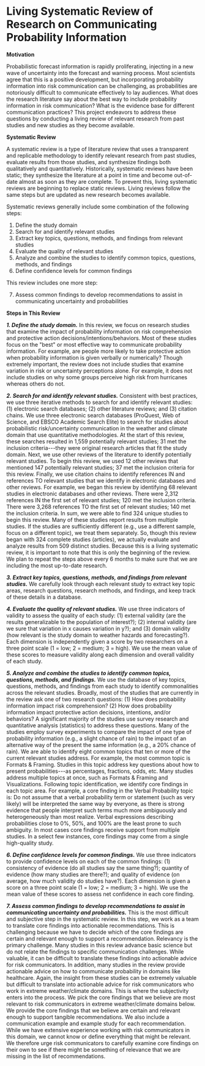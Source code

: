 # Living Systematic Review of Research on Communicating Probability Information

**Motivation**

Probabilistic forecast information is rapidly proliferating, injecting in a new wave of uncertainty into the forecast and warning process. Most scientists agree that this is a positive development, but incorporating probability information into risk communication can be challenging, as probabilities are notoriously difficult to communicate effectively to lay audiences. What does the research literature say about the best way to include probability information in risk communication? What is the evidence base for different communication practices? This project endeavors to address these questions by conducting a living review of relevant research from past studies and new studies as they become available.

**Systematic Review**

A systematic review is a type of literature review that uses a transparent and replicable methodology to identify relevant research from past studies, evaluate results from those studies, and synthesize findings both qualitatively and quantitatively. Historically, systematic reviews have been static; they synthesize the literature at a point in time and become out-of-date almost as soon as they are complete. To prevent this, living systematic reviews are beginning to replace static reviews. Living reviews follow the same steps but are updated as new research becomes available.

Systematic reviews generally include some combination of the following steps:

1. Define the study domain
2. Search for and identify relevant studies
3. Extract key topics, questions, methods, and findings from relevant studies
4. Evaluate the quality of relevant studies
5. Analyze and combine the studies to identify common topics, questions, methods, and findings
6. Define confidence levels for common findings

This review includes one more step:

7. Assess common findings to develop recommendations to assist in communicating uncertainty and probabilities

**Steps in This Review**

***1. Define the study domain.*** In this review, we focus on research studies that examine the impact of probability information on risk comprehension and protective action decisions/intentions/behaviors. Most of these studies focus on the "best" or most effective way to communicate probability information. For example, are people more likely to take protective action when probability information is given verbally or numerically? Though extremely important, the review does not include studies that examine variation in risk or uncertainty perceptions alone. For example, it does not include studies on why some groups perceive high risk from hurricanes whereas others do not.

***2. Search for and identify relevant studies.*** Consistent with best practices, we use three iterative methods to search for and identify relevant studies: (1) electronic search databases; (2) other literature reviews; and (3) citation chains. We use three electronic search databases (ProQuest, Web of Science, and EBSCO Academic Search Elite) to search for studies about probabilistic risk/uncertainty communication in the weather and climate domain that use quantitative methodologies. At the start of this review, these searches resulted in 1,559 potentially relevant studies; 31 met the inclusion criteria---they were original research articles that fit the study domain. Next, we use other reviews of the literature to identify potentially relevant studies. To begin this review, we used 12 other reviews that mentioned 147 potentially relevant studies; 37 met the inclusion criteria for this review. Finally, we use citation chains to identify references IN and references TO relevant studies that we identify in electronic databases and other reviews. For example, we began this review by identifying 68 relevant studies in electronic databases and other reviews. There were 2,312 references IN the first set of relevant studies; 120 met the inclusion criteria. There were 3,268 references TO the first set of relevant studies; 140 met the inclusion criteria. In sum, we were able to find 324 unique studies to begin this review. Many of these studies report results from multiple studies. If the studies are sufficiently different (e.g., use a different sample, focus on a different topic), we treat them separately. So, though this review began with 324 complete studies (articles), we actually evaluate and analyze results from 509 distinct studies. Because this is a living systematic review, it is important to note that this is only the beginning of the review. We plan to repeat the steps above every 6 months to make sure that we are including the most up-to-date research.

***3. Extract key topics, questions, methods, and findings from relevant studies.*** We carefully look through each relevant study to extract key topic areas, research questions, research methods, and findings, and keep track of these details in a database.

***4. Evaluate the quality of relevant studies.*** We use three indicators of validity to assess the quality of each study: (1) external validity (are the results generalizable to the population of interest?); (2) internal validity (are we sure that variation in x causes variation in y?); and (3) domain validity (how relevant is the study domain to weather hazards and forecasting?). Each dimension is independently given a score by two researchers on a three point scale (1 = low; 2 = medium; 3 = high). We use the mean value of these scores to measure validity along each dimension and overall validity of each study.

***5. Analyze and combine the studies to identify common topics, questions, methods, and findings.*** We use the database of key topics, questions, methods, and findings from each study to identify commonalities across the relevant studies. Broadly, most of the studies that are currently in the review ask one of two research questions: (1) How does probability information impact risk comprehension? (2) How does probability information impact protective action decisions, intentions, and/or behaviors? A significant majority of the studies use survey research and quantitative analysis (statistics) to address these questions. Many of the studies employ survey experiments to compare the impact of one type of probability information (e.g., a slight chance of rain) to the impact of an alternative way of the present the same information (e.g., a 20% chance of rain). We are able to identify eight common topics that ten or more of the current relevant studies address. For example, the most common topic is Formats & Framing. Studies in this topic address key questions about how to present probabilities---as percentages, fractions, odds, etc. Many studies address multiple topics at once, such as Formats & Framing and Visualizations. Following topic identification, we identify core findings in each topic area. For example, a core finding in the Verbal Probability topic is: Do not assume that a verbal probability term or statement (such as very likely) will be interpreted the same way by everyone, as there is strong evidence that people interpret such terms much more ambiguously and heterogeneously than most realize. Verbal expressions describing probabilities close to 0%, 50%, and 100% are the least prone to such ambiguity. In most cases core findings receive support from multiple studies. In a select few instances, core findings may come from a single high-quality study.

***6. Define confidence levels for common findings.*** We use three indicators to provide confidence levels on each of the common findings: (1) consistency of evidence (do all studies say the same thing?); quantity of evidence (how many studies are there?); and quality of evidence (on average, how much validity do studies have?). Each dimension is given a score on a three point scale (1 = low; 2 = medium; 3 = high). We use the mean value of these scores to assess net confidence in each core finding.

***7. Assess common findings to develop recommendations to assist in communicating uncertainty and probabilities.*** This is the most difficult and subjective step in the systematic review. In this step, we work as a team to translate core findings into actionable recommendations. This is challenging because we have to decide which of the core findings are certain and relevant enough to support a recommendation. Relevancy is the primary challenge. Many studies in this review advance basic science but do not relate the findings to specific communication challenges. While valuable, it can be difficult to translate these findings into actionable advice for risk communicators. In addition, many studies in the review provide actionable advice on how to communicate probability in domains like healthcare. Again, the insight from these studies can be extremely valuable but difficult to translate into actionable advice for risk communicators who work in extreme weather/climate domains. This is where the subjectivity enters into the process. We pick the core findings that we believe are most relevant to risk communicators in extreme weather/climate domains below. We provide the core findings that we believe are certain and relevant enough to support tangible recommendations. We also include a communication example and example study for each recommendation. While we have extensive experience working with risk communicators in this domain, we cannot know or define everything that might be relevant. We therefore urge risk communicators to carefully examine core findings on their own to see if there might be something of relevance that we are missing in the list of recommendations.

